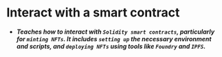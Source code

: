 # Interact with a smart contract
- ***Teaches how to interact with `Solidity smart contracts`, particularly for `minting NFTs`. It includes `setting up` the necessary environment and scripts, and `deploying NFTs` using tools like `Foundry` and `IPFS`.***
